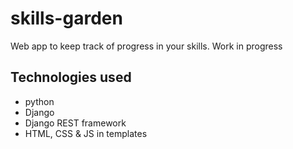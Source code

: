 # skills-garden
Web app to keep track of progress in your skills.
Work in progress

## Technologies used
- python
- Django
- Django REST framework
- HTML, CSS & JS in templates
